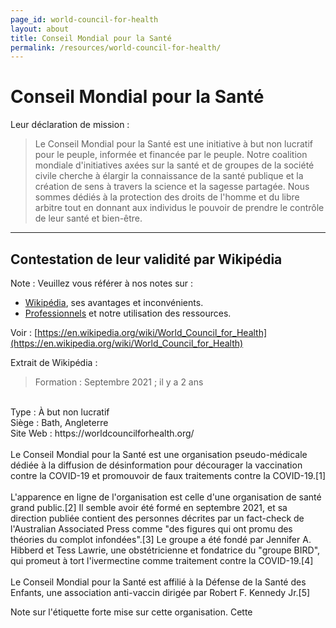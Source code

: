 ```yaml
---
page_id: world-council-for-health
layout: about
title: Conseil Mondial pour la Santé
permalink: /resources/world-council-for-health/
---
```



# Conseil Mondial pour la Santé

Leur déclaration de mission :
> Le Conseil Mondial pour la Santé est une initiative à but non lucratif pour le peuple, informée et financée par le peuple. Notre coalition mondiale d'initiatives axées sur la santé et de groupes de la société civile cherche à élargir la connaissance de la santé publique et la création de sens à travers la science et la sagesse partagée. Nous sommes dédiés à la protection des droits de l'homme et du libre arbitre tout en donnant aux individus le pouvoir de prendre le contrôle de leur santé et bien-être.

---
## Contestation de leur validité par Wikipédia

Note : Veuillez vous référer à nos notes sur :
- [Wikipédia](/resources/wikipedia/), ses avantages et inconvénients.
- [Professionnels](/resources/professionnels/) et notre utilisation des ressources.

Voir : [https://en.wikipedia.org/wiki/World_Council_for_Health](https://en.wikipedia.org/wiki/World_Council_for_Health)

Extrait de Wikipédia :

<!-- Note to editors: this following quote will display correctly in web-page -->
> Formation : Septembre 2021 ; il y a 2 ans
<br>
Type : À but non lucratif
<br>
Siège : Bath, Angleterre
<br>
Site Web : https://worldcouncilforhealth.org/
<br><br>
Le Conseil Mondial pour la Santé est une organisation pseudo-médicale dédiée à la diffusion de désinformation pour décourager la vaccination contre la COVID-19 et promouvoir de faux traitements contre la COVID-19.[1]
<br><br>
L'apparence en ligne de l'organisation est celle d'une organisation de santé grand public.[2] Il semble avoir été formé en septembre 2021, et sa direction publiée contient des personnes décrites par un fact-check de l'Australian Associated Press comme "des figures qui ont promu des théories du complot infondées".[3] Le groupe a été fondé par Jennifer A. Hibberd et Tess Lawrie, une obstétricienne et fondatrice du "groupe BIRD", qui promeut à tort l'ivermectine comme traitement contre la COVID-19.[4]
<br><br>
Le Conseil Mondial pour la Santé est affilié à la Défense de la Santé des Enfants, une association anti-vaccin dirigée par Robert F. Kennedy Jr.[5]

Note sur l'étiquette forte mise sur cette organisation. Cette
